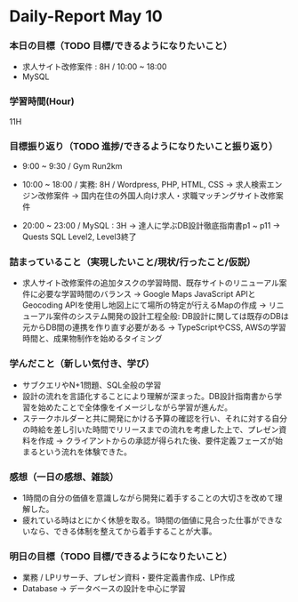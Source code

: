 # Daily-Report May 10

### 本日の目標（TODO 目標/できるようになりたいこと）
- 求人サイト改修案件 : 8H / 10:00 ~ 18:00
- MySQL

### 学習時間(Hour)
11H

### 目標振り返り（TODO 進捗/できるようになりたいこと振り返り）
- 9:00 ~ 9:30 / Gym Run2km
- 10:00 ~ 18:00 / 実務: 8H / Wordpress, PHP, HTML, CSS
-> 求人検索エンジン改修案件
-> 国内在住の外国人向け求人・求職マッチングサイト改修案件

- 20:00 ~ 23:00 / MySQL : 3H
-> 達人に学ぶDB設計徹底指南書p1 ~ p11
-> Quests SQL Level2, Level3終了

### 詰まっていること（実現したいこと/現状/行ったこと/仮説）
- 求人サイト改修案件の追加タスクの学習時間、既存サイトのリニューアル案件に必要な学習時間のバランス
-> Google Maps JavaScript APIとGeocoding APIを使用し地図上にて場所の特定が行えるMapの作成
-> リニューアル案件のシステム開発の設計工程全般: DB設計に関しては既存のDBは元からDB間の連携を作り直す必要がある
-> TypeScriptやCSS, AWSの学習時間と、成果物制作を始めるタイミング

### 学んだこと（新しい気付き、学び）
- サブクエリやN+1問題、SQL全般の学習
- 設計の流れを言語化することにより理解が深まった。DB設計指南書から学習を始めたことで全体像をイメージしながら学習が進んだ。
- ステークホルダーと共に開発にかける予算の確認を行い、それに対する自分の時給を差し引いた時間でリリースまでの流れを考慮した上で、プレゼン資料を作成 -> クライアントからの承認が得られた後、要件定義フェーズが始まるという流れを体験できた。

### 感想（一日の感想、雑談）
- 1時間の自分の価値を意識しながら開発に着手することの大切さを改めて理解した。
- 疲れている時はとにかく休憩を取る。1時間の価値に見合った仕事ができないなら、できる体制を整えてから着手することが大事。

### 明日の目標（TODO 目標/できるようになりたいこと）
- 業務 / LPリサーチ、プレゼン資料・要件定義書作成、LP作成
- Database -> データベースの設計を中心に学習